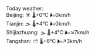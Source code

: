 Today weather:  
Beijing: ☀️ 🌡️+0°C 🌬️0km/h  
Tianjin: 🌫  🌡️+4°C 🌬️0km/h  
Shijiazhuang: 🌫  🌡️+4°C 🌬️↘7km/h  
Tangshan: ⛅️  🌡️+6°C 🌬️↗3km/h  
